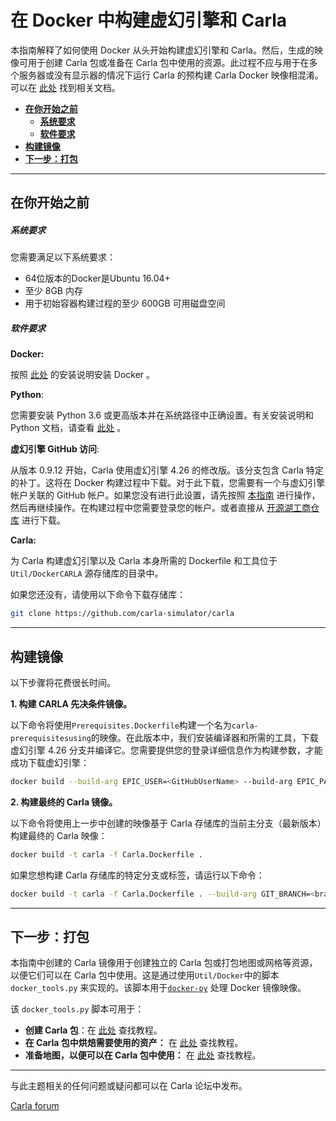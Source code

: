 # 在 Docker 中构建虚幻引擎和 Carla

本指南解释了如何使用 Docker 从头开始构建虚幻引擎和 Carla。然后，生成的映像可用于创建 Carla 包或准备在 Carla 包中使用的资源。此过程不应与用于在多个服务器或没有显示器的情况下运行 Carla 的预构建 Carla Docker 映像相混淆。可以在 [此处](build_docker.md) 找到相关文档。

- [__在你开始之前__](#before-you-begin)
    - [__系统要求__](#system-requirements)
    - [__软件要求__](#software-requirements)
- [__构建镜像__](#building-the-images)
- [__下一步：打包__](#next-steps-packages)

---

## 在你开始之前

##### 系统要求

您需要满足以下系统要求：

- 64位版本的Docker是Ubuntu 16.04+
- 至少 8GB 内存
- 用于初始容器构建过程的至少 600GB 可用磁盘空间

##### 软件要求

__Docker:__ 

按照 [此处](https://docs.docker.com/engine/install/) 的安装说明安装 Docker 。

__Python__: 


您需要安装 Python 3.6 或更高版本并在系统路径中正确设置。有关安装说明和 Python 文档，请查看 [此处](https://www.python.org/downloads/) 。

__虚幻引擎 GitHub 访问__:

从版本 0.9.12 开始，Carla 使用虚幻引擎 4.26 的修改版。该分支包含 Carla 特定的补丁。这将在 Docker 构建过程中下载。对于此下载，您需要有一个与虚幻引擎帐户关联的 GitHub 帐户。如果您没有进行此设置，请先按照 [本指南](https://www.unrealengine.com/en-US/ue4-on-github) 进行操作，然后再继续操作。在构建过程中您需要登录您的帐户。或者直接从 [开源湖工商仓库](https://github.com/OpenHUTB/engine) 进行下载。

__Carla:__

为 Carla 构建虚幻引擎以及 Carla 本身所需的 Dockerfile 和工具位于`Util/DockerCARLA` 源存储库的目录中。

如果您还没有，请使用以下命令下载存储库：

```sh
git clone https://github.com/carla-simulator/carla
```

---

## 构建镜像

以下步骤将花费很长时间。

__1. 构建 CARLA 先决条件镜像。__

以下命令将使用`Prerequisites.Dockerfile`构建一个名为`carla-prerequisitesusing`的映像。在此版本中，我们安装编译器和所需的工具，下载虚幻引擎 4.26 分支并编译它。您需要提供您的登录详细信息作为构建参数，才能成功下载虚幻引擎：

```sh
docker build --build-arg EPIC_USER=<GitHubUserName> --build-arg EPIC_PASS=<GitHubPassword> -t carla-prerequisites -f Prerequisites.Dockerfile .
```

__2. 构建最终的 Carla 镜像。__

以下命令将使用上一步中创建的映像基于 Carla 存储库的当前主分支（最新版本）构建最终的 Carla 映像：

```sh
docker build -t carla -f Carla.Dockerfile .
```

如果您想构建 Carla 存储库的特定分支或标签，请运行以下命令：

```sh
docker build -t carla -f Carla.Dockerfile . --build-arg GIT_BRANCH=<branch_or_tag_name>
```

---

## 下一步：打包

本指南中创建的 Carla 镜像用于创建独立的 Carla 包或打包地图或网格等资源，以便它们可以在 Carla 包中使用。这是通过使用`Util/Docker`中的脚本 `docker_tools.py` 来实现的。该脚本用于[`docker-py`](https://github.com/docker/docker-py) 处理 Docker 镜像映像。

该 `docker_tools.py` 脚本可用于：

- __创建 Carla 包__：在 [此处](tuto_A_create_standalone.md#export-a-package-using-docker) 查找教程。
- __在 Carla 包中烘焙需要使用的资产：__ 在 [此处](tuto_A_add_props.md#ingestion-in-a-carla-package) 查找教程。
- __准备地图，以便可以在 Carla 包中使用：__ 在 [此处](tuto_M_add_map_package.md) 查找教程。

---

与此主题相关的任何问题或疑问都可以在 Carla 论坛中发布。

<div class="build-buttons">
<p>
<a href="https://github.com/carla-simulator/carla/discussions/" target="_blank" class="btn btn-neutral" title="Go to the CARLA 论坛">
Carla forum</a>
</p>
</div>
